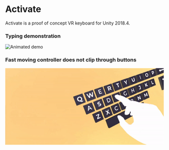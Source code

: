 # Activate

Activate is a proof of concept VR keyboard for Unity 2018.4.

### Typing demonstration
![Animated demo](demonormal.gif)

### Fast moving controller does not clip through buttons
![Animated demo](demofast.gif)